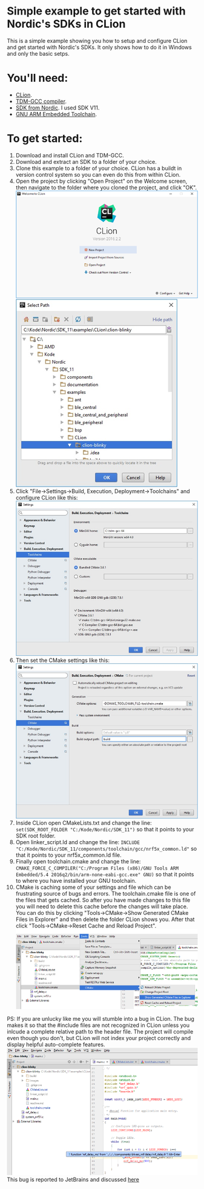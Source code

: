 # Simple example to get started with Nordic's SDKs in CLion
This is a simple example showing you how to setup and configure CLion and get started with Nordic's SDKs. It only shows how to do it in Windows and only the basic setps. 

# You'll need:
* [CLion](https://www.jetbrains.com/clion/).
* [TDM-GCC compiler](http://tdm-gcc.tdragon.net/).
* [SDK from Nordic](http://www.nordicsemi.com/eng/nordic/Products/nRF52-DK/nRF5-SDK-zip/54283). I used SDK V11.
* [GNU ARM Embedded Toolchain](https://launchpad.net/gcc-arm-embedded/+download).

# To get started:
1. Download and install CLion and TDM-GCC.
2. Download and extract an SDK to a folder of your choice.
3. Clone this example to a folder of your choice. CLion has a buildt in version control system so you can even do this from within CLion. 
4. Open the project by clicking "Open Project" on the Welcome screen, then navigate to the folder where you cloned the project, and click "OK". 
![WelcomeScreen](/images/WelcomeScreen.png?raw=true "Welcome Screen")
![SelectPath](/images/SelectPath.jpg?raw=true "Select Path")
5. Click "File->Settings->Build, Execution, Deployment->Toolchains" and configure CLion like this:
![Toolchain settings](/images/ToolchainSettings.jpg?raw=true "Toolchain Settings")
6. Then set the CMake settings like this:
![CMake settings](/images/CmakeSettings.jpg?raw=true "CMake Settings")
7. Inside CLion open CMakeLists.txt and change the line:
`set(SDK_ROOT_FOLDER "C:/Kode/Nordic/SDK_11")` 
so that it points to your SDK root folder.
8. Open linker_script.ld and change the line:
`INCLUDE "C:/Kode/Nordic/SDK_11/components/toolchain/gcc/nrf5x_common.ld"`
so that it points to your nrf5x_common.ld file.
9. Finally open toolchain.cmake and change the line:
`CMAKE_FORCE_C_COMPILER("C:/Program Files (x86)/GNU Tools ARM Embedded/5.4 2016q2/bin/arm-none-eabi-gcc.exe" GNU)`
so that it points to where you have installed your GNU toolchain.
10. CMake is caching some of your settings and file which can be frustrating source of bugs and errors. The toolchain.cmake file is one of the files that gets cached. So after you have made changes to this file you will need to delete this cache before the changes will take place. You can do this by clicking "Tools->CMake->Show Generated CMake Files in Explorer" and then delete the folder CLion shows you. After that click "Tools->CMake->Reset Cache and Reload Project".
![Reload project](/images/DeleteCache.png?raw=true "Reload project")


PS:
If you are unlucky like me you will stumble into a bug in CLion. The bug makes it so that the #include files are not recognized in CLion unless you inlcude a complete relative path to the header file. The project will compile even though you don't, but CLion will not index your project correctly and display helpful auto-complete features.
![Bug](/images/Bug.png?raw=true "Bug")
This bug is reported to JetBrains and discussed [here](https://youtrack.jetbrains.com/issue/CPP-3962)